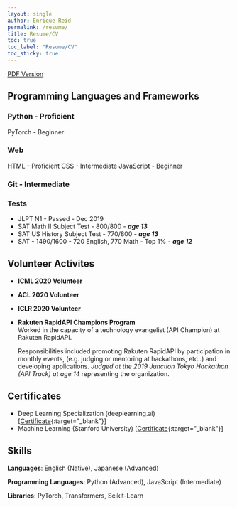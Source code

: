 ```yaml
---
layout: single
author: Enrique Reid
permalink: /resume/
title: Resume/CV
toc: true
toc_label: "Resume/CV"
toc_sticky: true
---
```

[PDF Version](/resources/enriqueareid_resume.pdf)
## Programming Languages and Frameworks
### Python - Proficient
PyTorch - Beginner

### Web
HTML - Proficient
CSS - Intermediate
JavaScript - Beginner

### Git - Intermediate


### Tests
- JLPT N1 - Passed - Dec 2019
- SAT Math II Subject Test - 800/800 - ***age 13***
- SAT US History Subject Test - 770/800 - ***age 13***
- SAT - 1490/1600 - 720 English, 770 Math - Top 1% - ***age 12***

## Volunteer Activites 
* **ICML 2020 Volunteer**
* **ACL 2020 Volunteer**
* **ICLR 2020 Volunteer**
* **Rakuten RapidAPI Champions Program**  
	Worked in the capacity of a technology evangelist (API Champion) at Rakuten RapidAPI.

	Responsibilities included promoting Rakuten RapidAPI by participation in monthly events, (e.g. judging or mentoring at hackathons, etc..) and developing applications. *Judged at the 2019 Junction Tokyo Hackathon (API Track) at age 14* representing the organization. 

## Certificates
- Deep Learning Specialization (deeplearning.ai) [[Certificate](https://www.coursera.org/account/accomplishments/specialization/EPU5RU5BQV78){:target="_blank"}]
- Machine Learning (Stanford University) [[Certificate](https://www.coursera.org/account/accomplishments/certificate/LUYLSAP6BW3T){:target="_blank"}]

## Skills
**Languages**: English (Native), Japanese (Advanced)

**Programming Languages**: Python (Advanced), JavaScript (Intermediate)

**Libraries**: PyTorch, Transformers, Scikit-Learn
